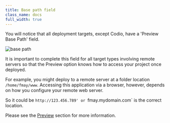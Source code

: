 ```yaml
---
title: Base path field
class_name: docs
full_width: true
---
```


You will notice that all deployment targets, except Codio, have a 'Preview Base Path' field. 

![base path](/img/docs/deploy-basepath.png)

It is important to complete this field for all target types involving remote servers so that the Preview option knows how to access your project once deployed.

For example, you might deploy to a remote server at a folder location `/home/fmay/www`. Accessing this application via a browser, however, depends on how you configure your remote web server. 

So it could be `http://123.456.789' or `fmay.mydomain.com` is the correct location.

Please see the [Preview](/docs/inline-preview) section for more information.

